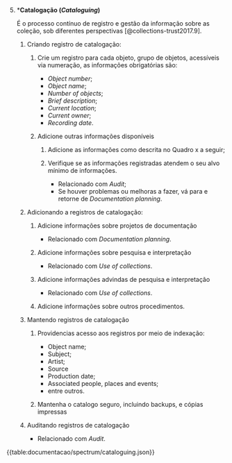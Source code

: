 5.  \***Catalogação (_Cataloguing_)**

    É o processo contínuo de registro e gestão da informação sobre as coleção, sob diferentes perspectivas [@collections-trust2017.9].

    1.  Criando registro de catalogação:

        1.  Crie um registro para cada objeto, grupo de objetos, acessíveis via numeração, as informações obrigatórias são:

            -   _Object number_;
            -   _Object name_;
            -   _Number of objects_;
            -   _Brief description_;
            -   _Current location_;
            -   _Current owner_;
            -   _Recording date_.

        2.  Adicione outras informações disponíveis

            1.  Adicione as informações como descrita no Quadro x a seguir;

            2.  Verifique se as informações registradas atendem o seu alvo mínimo de informações.
                -   Relacionado com _Audit_;
                -   Se houver problemas ou melhoras a fazer, vá para e retorne de _Documentation planning_.

    2.  Adicionando a registros de catalogação:

        1. Adicione informações sobre projetos de documentação

            - Relacionado com _Documentation planning_.

        2. Adicione informações sobre pesquisa e interpretação

            - Relacionado com _Use of collections_.

        3. Adicione informações advindas de pesquisa e interpretação

            - Relacionado com _Use of collections_.

        4. Adicione informações sobre outros procedimentos.

    3.  Mantendo registros de catalogação

        1. Providencias acesso aos registros por meio de indexação:

            - Object name;
            - Subject;
            - Artist;
            - Source
            - Production date;
            - Associated people, places and events;
            - entre outros.

        2. Mantenha o catalogo seguro, incluindo backups, e cópias impressas

    4.  Auditando registros de catalogação

        -   Relacionado com _Audit_.

{{table:documentacao/spectrum/cataloguing.json}}

